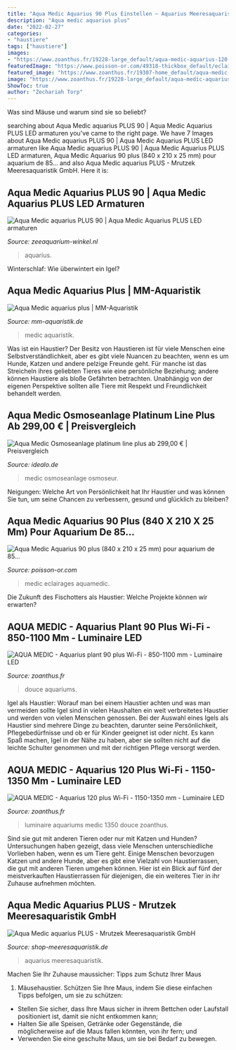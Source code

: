 ```yaml
---
title: "Aqua Medic Aquarius 90 Plus Einstellen ~ Aquarius Meeresaquaristik"
description: "Aqua medic aquarius plus"
date: "2022-02-27"
categories:
- "haustiere"
tags: ["haustiere"]
images:
- "https://www.zoanthus.fr/19228-large_default/aqua-medic-aquarius-120-plus-wi-fi-1150-1350-mm-luminaire-led-pour-aquariums-d-eau-de-mer.jpg"
featuredImage: "https://www.poisson-or.com/49318-thickbox_default/eclairages-led-aquamedic-aqua-medic-aquarius-90-plus-840-x-210-x-25-mm-pour-aquarium-de-850-1100-mm.jpg"
featured_image: "https://www.zoanthus.fr/19307-home_default/aqua-medic-aquarius-plant-90-plus-wi-fi-850-1100-mm-luminaire-led-pour-aquariums-d-eau-douce.jpg"
image: "https://www.zoanthus.fr/19228-large_default/aqua-medic-aquarius-120-plus-wi-fi-1150-1350-mm-luminaire-led-pour-aquariums-d-eau-de-mer.jpg"
ShowToc: true
author: "Zechariah Torp"
---
```



Was sind Mäuse und warum sind sie so beliebt?

	

		
searching about Aqua Medic aquarius PLUS 90 | Aqua Medic Aquarius PLUS LED armaturen you've came to the right page. We have 7 Images about Aqua Medic aquarius PLUS 90 | Aqua Medic Aquarius PLUS LED armaturen like Aqua Medic aquarius PLUS 90 | Aqua Medic Aquarius PLUS LED armaturen, Aqua Medic Aquarius 90 plus (840 x 210 x 25 mm) pour aquarium de 85... and also Aqua Medic aquarius PLUS - Mrutzek Meeresaquaristik GmbH. Here it is:
		
    
## Aqua Medic Aquarius PLUS 90 | Aqua Medic Aquarius PLUS LED Armaturen

<img loading=lazy src="https://zeeaquarium-winkel.nl/content/Filemanager/aqua-medic-aquarius-plus-90_1.png_January-9-2021-928am.png" onerror="this.onerror=null;this.src='https://tse2.mm.bing.net/th?id=OIP.sR1wTQUe9wqS4Zxcz4geaQHaGi&amp;pid=15.1';" alt="Aqua Medic aquarius PLUS 90 | Aqua Medic Aquarius PLUS LED armaturen">

_Source: zeeaquarium-winkel.nl_

>aquarius. 

	

Winterschlaf: Wie überwintert ein Igel?

    
## Aqua Medic Aquarius Plus | MM-Aquaristik

<img loading=lazy src="https://www.mm-aquaristik.de/aquaristikshop/media/image/3f/63/9e/Aqua-Medic-aquarius-plus_600x600.jpg" onerror="this.onerror=null;this.src='https://tse4.mm.bing.net/th?id=OIP.YpqSvJ7GPwM6FlnFd7Y5-AHaHa&amp;pid=15.1';" alt="Aqua Medic aquarius plus | MM-Aquaristik">

_Source: mm-aquaristik.de_

>medic aquaristik. 

	

Was ist ein Haustier?
Der Besitz von Haustieren ist für viele Menschen eine Selbstverständlichkeit, aber es gibt viele Nuancen zu beachten, wenn es um Hunde, Katzen und andere pelzige Freunde geht. Für manche ist das Streicheln ihres geliebten Tieres wie eine persönliche Beziehung; andere können Haustiere als bloße Gefährten betrachten. Unabhängig von der eigenen Perspektive sollten alle Tiere mit Respekt und Freundlichkeit behandelt werden.

    
## Aqua Medic Osmoseanlage Platinum Line Plus Ab 299,00 € | Preisvergleich

<img loading=lazy src="https://cdn.idealo.com/folder/Product/6068/6/6068693/s1_produktbild_gross/osmoseanlage-platinum-line-plus.jpg" onerror="this.onerror=null;this.src='https://tse1.mm.bing.net/th?id=OIP.XZwl3fmavnYRqXT4xRQI0wAAAA&amp;pid=15.1';" alt="Aqua Medic Osmoseanlage platinum line plus ab 299,00 € | Preisvergleich">

_Source: idealo.de_

>medic osmoseanlage osmoseur. 

	

Neigungen: Welche Art von Persönlichkeit hat Ihr Haustier und was können Sie tun, um seine Chancen zu verbessern, gesund und glücklich zu bleiben?

    
## Aqua Medic Aquarius 90 Plus (840 X 210 X 25 Mm) Pour Aquarium De 85...

<img loading=lazy src="https://www.poisson-or.com/49318-thickbox_default/eclairages-led-aquamedic-aqua-medic-aquarius-90-plus-840-x-210-x-25-mm-pour-aquarium-de-850-1100-mm.jpg" onerror="this.onerror=null;this.src='https://tse1.mm.bing.net/th?id=OIP.Y-KMo2MebH1bN8CmFhlaMwHaHa&amp;pid=15.1';" alt="Aqua Medic Aquarius 90 plus (840 x 210 x 25 mm) pour aquarium de 85...">

_Source: poisson-or.com_

>medic eclairages aquamedic. 

	

Die Zukunft des Fischotters als Haustier: Welche Projekte können wir erwarten?

    
## AQUA MEDIC - Aquarius Plant 90 Plus Wi-Fi - 850-1100 Mm - Luminaire LED

<img loading=lazy src="https://www.zoanthus.fr/19307-home_default/aqua-medic-aquarius-plant-90-plus-wi-fi-850-1100-mm-luminaire-led-pour-aquariums-d-eau-douce.jpg" onerror="this.onerror=null;this.src='https://tse3.mm.bing.net/th?id=OIP.c4kzkM2dlr8SEm-TbhiyDAHaJo&amp;pid=15.1';" alt="AQUA MEDIC - Aquarius plant 90 plus Wi-Fi - 850-1100 mm - Luminaire LED">

_Source: zoanthus.fr_

>douce aquariums. 

	

Igel als Haustier: Worauf man bei einem Haustier achten und was man vermeiden sollte
Igel sind in vielen Haushalten ein weit verbreitetes Haustier und werden von vielen Menschen genossen. Bei der Auswahl eines Igels als Haustier sind mehrere Dinge zu beachten, darunter seine Persönlichkeit, Pflegebedürfnisse und ob er für Kinder geeignet ist oder nicht. Es kann Spaß machen, Igel in der Nähe zu haben, aber sie sollten nicht auf die leichte Schulter genommen und mit der richtigen Pflege versorgt werden.

    
## AQUA MEDIC - Aquarius 120 Plus Wi-Fi - 1150-1350 Mm - Luminaire LED

<img loading=lazy src="https://www.zoanthus.fr/19228-large_default/aqua-medic-aquarius-120-plus-wi-fi-1150-1350-mm-luminaire-led-pour-aquariums-d-eau-de-mer.jpg" onerror="this.onerror=null;this.src='https://tse1.mm.bing.net/th?id=OIP.ezqZvQ3aqKbSGI804ak_tAHaJo&amp;pid=15.1';" alt="AQUA MEDIC - Aquarius 120 plus Wi-Fi - 1150-1350 mm - Luminaire LED">

_Source: zoanthus.fr_

>luminaire aquariums medic 1350 douce zoanthus. 

	

Sind sie gut mit anderen Tieren oder nur mit Katzen und Hunden?
Untersuchungen haben gezeigt, dass viele Menschen unterschiedliche Vorlieben haben, wenn es um Tiere geht. Einige Menschen bevorzugen Katzen und andere Hunde, aber es gibt eine Vielzahl von Haustierrassen, die gut mit anderen Tieren umgehen können. Hier ist ein Blick auf fünf der meistverkauften Haustierrassen für diejenigen, die ein weiteres Tier in ihr Zuhause aufnehmen möchten.

    
## Aqua Medic Aquarius PLUS - Mrutzek Meeresaquaristik GmbH

<img loading=lazy src="https://www.shop-meeresaquaristik.de/images/product_images/info_images/26800_5.jpg" onerror="this.onerror=null;this.src='https://tse2.mm.bing.net/th?id=OIP.nJRA5UkF7CbNslGh_GdKigAAAA&amp;pid=15.1';" alt="Aqua Medic aquarius PLUS - Mrutzek Meeresaquaristik GmbH">

_Source: shop-meeresaquaristik.de_

>aquarius meeresaquaristik. 

	

Machen Sie Ihr Zuhause maussicher: Tipps zum Schutz Ihrer Maus
1. Mäusehaustier. Schützen Sie Ihre Maus, indem Sie diese einfachen Tipps befolgen, um sie zu schützen:
- Stellen Sie sicher, dass Ihre Maus sicher in ihrem Bettchen oder Laufstall positioniert ist, damit sie nicht entkommen kann;
- Halten Sie alle Speisen, Getränke oder Gegenstände, die möglicherweise auf die Maus fallen könnten, von ihr fern; und
- Verwenden Sie eine geschulte Maus, um sie bei Bedarf zu bewegen.


